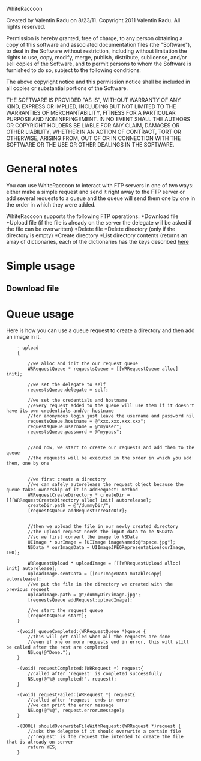 WhiteRaccoon

Created by Valentin Radu on 8/23/11.
Copyright 2011 Valentin Radu. All rights reserved.

Permission is hereby granted, free of charge, to any person obtaining a copy
of this software and associated documentation files (the "Software"), to deal
in the Software without restriction, including without limitation the rights
to use, copy, modify, merge, publish, distribute, sublicense, and/or sell
copies of the Software, and to permit persons to whom the Software is
furnished to do so, subject to the following conditions:

The above copyright notice and this permission notice shall be included in
all copies or substantial portions of the Software.

THE SOFTWARE IS PROVIDED "AS IS", WITHOUT WARRANTY OF ANY KIND, EXPRESS OR
IMPLIED, INCLUDING BUT NOT LIMITED TO THE WARRANTIES OF MERCHANTABILITY,
FITNESS FOR A PARTICULAR PURPOSE AND NONINFRINGEMENT. IN NO EVENT SHALL THE
AUTHORS OR COPYRIGHT HOLDERS BE LIABLE FOR ANY CLAIM, DAMAGES OR OTHER
LIABILITY, WHETHER IN AN ACTION OF CONTRACT, TORT OR OTHERWISE, ARISING FROM,
OUT OF OR IN CONNECTION WITH THE SOFTWARE OR THE USE OR OTHER DEALINGS IN
THE SOFTWARE.


# General notes

You can use WhiteRaccoon to interact with FTP servers in one of two ways: either make a simple request and send it right away to the FTP server or add several requests to a queue and the queue will send them one by one in the order in which they were added.


WhiteRaccoon supports the following FTP operations:
*Download file
*Upload file (if the file is already on the server the delegate will be asked if the file can be overwritten)
*Delete file
*Delete directory (only if the directory is empty)
*Create directory
*List directory contents (returns an array of dictionaries, each of the dictionaries has the keys described [here](http://developer.apple.com/library/mac/documentation/CoreFoundation/Reference/CFFTPStreamRef/Reference/reference.html#//apple_ref/doc/c_ref/kCFFTPResourceMode)


# Simple usage

## Download file



# Queue usage

Here is how you can use a queue request to create a directory and then add an image in it.

        - upload
        {

            //we alloc and init the our request queue
            WRRequestQueue * requestsQueue = [[WRRequestQueue alloc] init];

            //we set the delegate to self
            requestsQueue.delegate = self;

            //we set the credentials and hostname
            //every request added to the queue will use them if it doesn't have its own credentials and/or hostname
            //for anonymous login just leave the username and password nil
            requestsQueue.hostname = @"xxx.xxx.xxx.xxx";
            requestsQueue.username = @"myuser";
            requestsQueue.password = @"mypass";


            //and now, we start to create our requests and add them to the queue
            //the requests will be executed in the order in which you add them, one by one


            //we first create a directory
            //we can safely autorelease the request object because the queue takes ownership of it in addRequest: method
            WRRequestCreateDirectory * createDir = [[[WRRequestCreateDirectory alloc] init] autorelease];
            createDir.path = @"/dummyDir/";
            [requestsQueue addRequest:createDir];


            //then we upload the file in our newly created directory
            //the upload request needs the input data to be NSData 
            //so we first convert the image to NSData
            UIImage * ourImage = [UIImage imageNamed:@"space.jpg"];
            NSData * ourImageData = UIImageJPEGRepresentation(ourImage, 100);

            WRRequestUpload * uploadImage = [[[WRRequestUpload alloc] init] autorelease];
            uploadImage.sentData = [[ourImageData mutableCopy] autorelease];
            //we put the file in the directory we created with the previous request
            uploadImage.path = @"/dummyDir/image.jpg";
            [requestsQueue addRequest:uploadImage];

            //we start the request queue
            [requestsQueue start];
        }

        -(void) queueCompleted:(WRRequestQueue *)queue {
            //this will get called when all the requests are done
            //even if one or more requests end in error, this will still be called after the rest are completed
            NSLog(@"Done.");
        }

        -(void) requestCompleted:(WRRequest *) request{
            //called after 'request' is completed successfully
            NSLog(@"%@ completed!", request); 
        }

        -(void) requestFailed:(WRRequest *) request{
            //called after 'request' ends in error
            //we can print the error message
            NSLog(@"%@", request.error.message);
        }

        -(BOOL) shouldOverwriteFileWithRequest:(WRRequest *)request {
            //asks the delegate if it should overwrite a certain file
            //'request' is the request the intended to create the file that is already on server
            return YES;
        }
